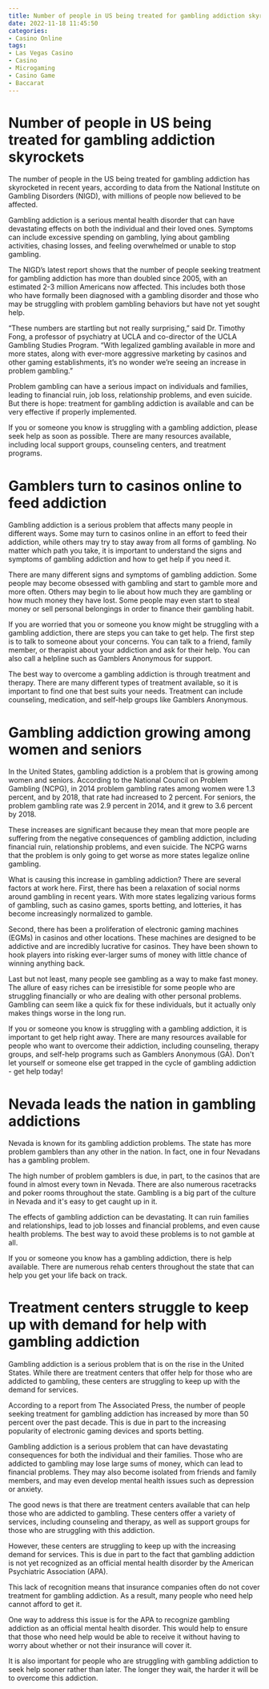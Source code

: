 ```yaml
---
title: Number of people in US being treated for gambling addiction skyrockets
date: 2022-11-18 11:45:50
categories:
- Casino Online
tags:
- Las Vegas Casino
- Casino
- Microgaming
- Casino Game
- Baccarat
---
```



#  Number of people in US being treated for gambling addiction skyrockets

The number of people in the US being treated for gambling addiction has skyrocketed in recent years, according to data from the National Institute on Gambling Disorders (NIGD), with millions of people now believed to be affected.

Gambling addiction is a serious mental health disorder that can have devastating effects on both the individual and their loved ones. Symptoms can include excessive spending on gambling, lying about gambling activities, chasing losses, and feeling overwhelmed or unable to stop gambling.

The NIGD’s latest report shows that the number of people seeking treatment for gambling addiction has more than doubled since 2005, with an estimated 2-3 million Americans now affected. This includes both those who have formally been diagnosed with a gambling disorder and those who may be struggling with problem gambling behaviors but have not yet sought help.

“These numbers are startling but not really surprising,” said Dr. Timothy Fong, a professor of psychiatry at UCLA and co-director of the UCLA Gambling Studies Program. “With legalized gambling available in more and more states, along with ever-more aggressive marketing by casinos and other gaming establishments, it’s no wonder we’re seeing an increase in problem gambling.”

Problem gambling can have a serious impact on individuals and families, leading to financial ruin, job loss, relationship problems, and even suicide. But there is hope: treatment for gambling addiction is available and can be very effective if properly implemented.

If you or someone you know is struggling with a gambling addiction, please seek help as soon as possible. There are many resources available, including local support groups, counseling centers, and treatment programs.

#  Gamblers turn to casinos online to feed addiction

Gambling addiction is a serious problem that affects many people in different ways. Some may turn to casinos online in an effort to feed their addiction, while others may try to stay away from all forms of gambling. No matter which path you take, it is important to understand the signs and symptoms of gambling addiction and how to get help if you need it.

There are many different signs and symptoms of gambling addiction. Some people may become obsessed with gambling and start to gamble more and more often. Others may begin to lie about how much they are gambling or how much money they have lost. Some people may even start to steal money or sell personal belongings in order to finance their gambling habit.

If you are worried that you or someone you know might be struggling with a gambling addiction, there are steps you can take to get help. The first step is to talk to someone about your concerns. You can talk to a friend, family member, or therapist about your addiction and ask for their help. You can also call a helpline such as Gamblers Anonymous for support.

The best way to overcome a gambling addiction is through treatment and therapy. There are many different types of treatment available, so it is important to find one that best suits your needs. Treatment can include counseling, medication, and self-help groups like Gamblers Anonymous.

#  Gambling addiction growing among women and seniors

In the United States, gambling addiction is a problem that is growing among women and seniors. According to the National Council on Problem Gambling (NCPG), in 2014 problem gambling rates among women were 1.3 percent, and by 2018, that rate had increased to 2 percent. For seniors, the problem gambling rate was 2.9 percent in 2014, and it grew to 3.6 percent by 2018.

These increases are significant because they mean that more people are suffering from the negative consequences of gambling addiction, including financial ruin, relationship problems, and even suicide. The NCPG warns that the problem is only going to get worse as more states legalize online gambling.

What is causing this increase in gambling addiction? There are several factors at work here. First, there has been a relaxation of social norms around gambling in recent years. With more states legalizing various forms of gambling, such as casino games, sports betting, and lotteries, it has become increasingly normalized to gamble.

Second, there has been a proliferation of electronic gaming machines (EGMs) in casinos and other locations. These machines are designed to be addictive and are incredibly lucrative for casinos. They have been shown to hook players into risking ever-larger sums of money with little chance of winning anything back.

Last but not least, many people see gambling as a way to make fast money. The allure of easy riches can be irresistible for some people who are struggling financially or who are dealing with other personal problems. Gambling can seem like a quick fix for these individuals, but it actually only makes things worse in the long run.

If you or someone you know is struggling with a gambling addiction, it is important to get help right away. There are many resources available for people who want to overcome their addiction, including counseling, therapy groups, and self-help programs such as Gamblers Anonymous (GA). Don't let yourself or someone else get trapped in the cycle of gambling addiction - get help today!

#  Nevada leads the nation in gambling addictions

Nevada is known for its gambling addiction problems. The state has more problem gamblers than any other in the nation. In fact, one in four Nevadans has a gambling problem.

The high number of problem gamblers is due, in part, to the casinos that are found in almost every town in Nevada. There are also numerous racetracks and poker rooms throughout the state. Gambling is a big part of the culture in Nevada and it's easy to get caught up in it.

The effects of gambling addiction can be devastating. It can ruin families and relationships, lead to job losses and financial problems, and even cause health problems. The best way to avoid these problems is to not gamble at all.

If you or someone you know has a gambling addiction, there is help available. There are numerous rehab centers throughout the state that can help you get your life back on track.

#  Treatment centers struggle to keep up with demand for help with gambling addiction

Gambling addiction is a serious problem that is on the rise in the United States. While there are treatment centers that offer help for those who are addicted to gambling, these centers are struggling to keep up with the demand for services.

According to a report from The Associated Press, the number of people seeking treatment for gambling addiction has increased by more than 50 percent over the past decade. This is due in part to the increasing popularity of electronic gaming devices and sports betting.

Gambling addiction is a serious problem that can have devastating consequences for both the individual and their families. Those who are addicted to gambling may lose large sums of money, which can lead to financial problems. They may also become isolated from friends and family members, and may even develop mental health issues such as depression or anxiety.

The good news is that there are treatment centers available that can help those who are addicted to gambling. These centers offer a variety of services, including counseling and therapy, as well as support groups for those who are struggling with this addiction.

However, these centers are struggling to keep up with the increasing demand for services. This is due in part to the fact that gambling addiction is not yet recognized as an official mental health disorder by the American Psychiatric Association (APA).

This lack of recognition means that insurance companies often do not cover treatment for gambling addiction. As a result, many people who need help cannot afford to get it.

One way to address this issue is for the APA to recognize gambling addiction as an official mental health disorder. This would help to ensure that those who need help would be able to receive it without having to worry about whether or not their insurance will cover it.

It is also important for people who are struggling with gambling addiction to seek help sooner rather than later. The longer they wait, the harder it will be to overcome this addiction.